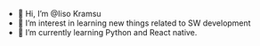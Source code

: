 - 👋 Hi, I’m @Iiso Kramsu
- 👀 I’m interest in learning new things related to SW development 
- 🌱 I’m currently learning Python and React native.


<!---
Ibiza-cmd/Ibiza-cmd is a ✨ special ✨ repository because its `README.md` (this file) appears on your GitHub profile.
You can click the Preview link to take a look at your changes.
--->

